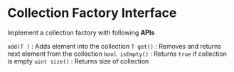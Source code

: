 # Collection Factory Interface

Implement a collection factory with following **APIs**

`add(T )` : Adds element into the collection
`T get()` : Removes and returns next element from the collection
`bool isEmpty()` : Returns `true` if collection is empty
`uint size()` : Returns size of collection
